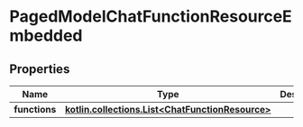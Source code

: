 
# PagedModelChatFunctionResourceEmbedded

## Properties
Name | Type | Description | Notes
------------ | ------------- | ------------- | -------------
**functions** | [**kotlin.collections.List&lt;ChatFunctionResource&gt;**](ChatFunctionResource.md) |  |  [optional]



